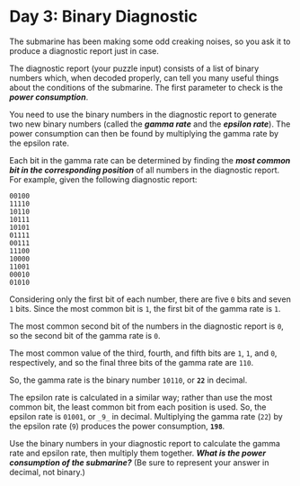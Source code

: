 # Day 3: Binary Diagnostic

The submarine has been making some  odd creaking noises, so you ask it to produce a diagnostic report just in case.

The diagnostic report (your puzzle input) consists of a list of binary numbers which, when decoded properly, can tell you many useful things about the conditions of the submarine. The first parameter to check is the  **_power consumption_**.

You need to use the binary numbers in the diagnostic report to generate two new binary numbers (called the  **_gamma rate_**  and the  **_epsilon rate_**). The power consumption can then be found by multiplying the gamma rate by the epsilon rate.

Each bit in the gamma rate can be determined by finding the  **_most common bit in the corresponding position_**  of all numbers in the diagnostic report. For example, given the following diagnostic report:

```
00100
11110
10110
10111
10101
01111
00111
11100
10000
11001
00010
01010
```

Considering only the first bit of each number, there are five  `0`  bits and seven  `1`  bits. Since the most common bit is  `1`, the first bit of the gamma rate is  `1`.

The most common second bit of the numbers in the diagnostic report is  `0`, so the second bit of the gamma rate is  `0`.

The most common value of the third, fourth, and fifth bits are  `1`,  `1`, and  `0`, respectively, and so the final three bits of the gamma rate are  `110`.

So, the gamma rate is the binary number  `10110`, or  **`22`**  in decimal.

The epsilon rate is calculated in a similar way; rather than use the most common bit, the least common bit from each position is used. So, the epsilon rate is  `01001`, or  `_9_`  in decimal. Multiplying the gamma rate (`22`) by the epsilon rate (`9`) produces the power consumption,  **`198`**.

Use the binary numbers in your diagnostic report to calculate the gamma rate and epsilon rate, then multiply them together.  **_What is the power consumption of the submarine?_**  (Be sure to represent your answer in decimal, not binary.)
